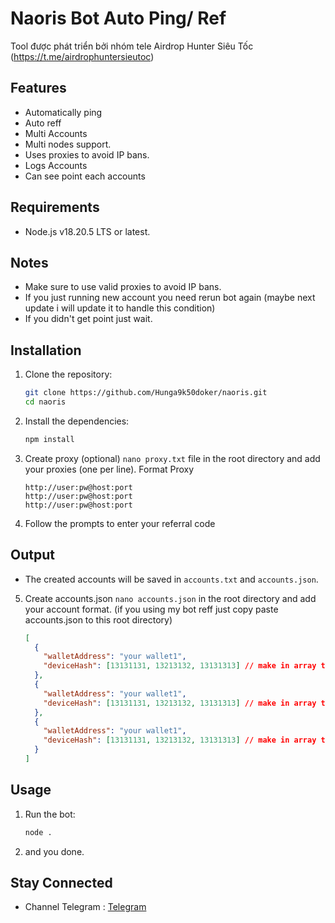 # Naoris Bot Auto Ping/ Ref

Tool được phát triển bởi nhóm tele Airdrop Hunter Siêu Tốc (https://t.me/airdrophuntersieutoc)

## Features

- Automatically ping
- Auto reff
- Multi Accounts
- Multi nodes support.
- Uses proxies to avoid IP bans.
- Logs Accounts
- Can see point each accounts

## Requirements

- Node.js v18.20.5 LTS or latest.

## Notes

- Make sure to use valid proxies to avoid IP bans.
- If you just running new account you need rerun bot again (maybe next update i will update it to handle this condition)
- If you didn't get point just wait.

## Installation

1. Clone the repository:

   ```sh
   git clone https://github.com/Hunga9k50doker/naoris.git
   cd naoris
   ```

2. Install the dependencies:

   ```sh
   npm install
   ```

3. Create proxy (optional) `nano proxy.txt` file in the root directory and add your proxies (one per line).
   Format Proxy

   ```
   http://user:pw@host:port
   http://user:pw@host:port
   http://user:pw@host:port
   ```

4. Follow the prompts to enter your referral code

## Output

- The created accounts will be saved in `accounts.txt` and `accounts.json`.

5. Create accounts.json `nano accounts.json` in the root directory and add your account format. (if you using my bot reff just copy paste accounts.json to this root directory)

   ```json
   [
     {
       "walletAddress": "your wallet1",
       "deviceHash": [13131131, 13213132, 13131313] // make in array to using multi devices
     },
     {
       "walletAddress": "your wallet1",
       "deviceHash": [13131131, 13213132, 13131313] // make in array to using multi devices
     },
     {
       "walletAddress": "your wallet1",
       "deviceHash": [13131131, 13213132, 13131313] // make in array to using multi devices
     }
   ]
   ```

## Usage

1. Run the bot:

   ```sh
   node .
   ```

2. and you done.

## Stay Connected

- Channel Telegram : [Telegram](https://t.me/airdrophuntersieutoc)
